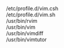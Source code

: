 /etc/profile.d/vim.csh  
/etc/profile.d/vim.sh  
/usr/bin/rvim  
/usr/bin/vim  
/usr/bin/vimdiff  
/usr/bin/vimtutor  
